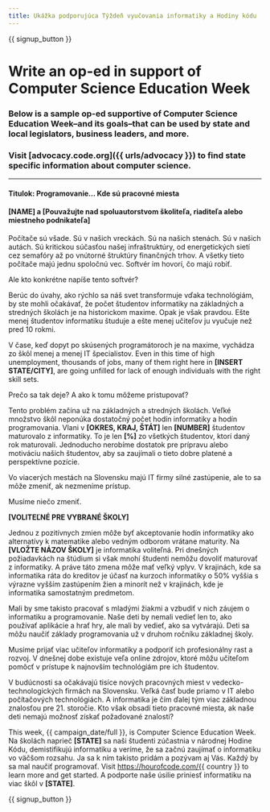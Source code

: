 ```yaml
---
title: Ukážka podporujúca Týždeň vyučovania informatiky a Hodiny kódu
---
```


{{ signup_button }}

# Write an op-ed in support of Computer Science Education Week

### Below is a sample op-ed supportive of Computer Science Education Week–and its goals–that can be used by state and local legislators, business leaders, and more.

### Visit [advocacy.code.org]({{ urls/advocacy }}) to find state specific information about computer science.

* * *

#### Titulok: Programovanie… Kde sú pracovné miesta

#### [NAME] a [Pouvažujte nad spoluautorstvom školiteľa, riaditeľa alebo miestneho podnikateľa]

Počítače sú všade. Sú v našich vreckách. Sú na našich stenách. Sú v našich autách. Sú kritickou súčasťou našej infraštruktúry, od energetických sietí cez semafóry až po vnútorné štruktúry finančných trhov. A všetky tieto počítače majú jednu spoločnú vec. Softvér im hovorí, čo majú robiť.

Ale kto konkrétne napíše tento softvér?

Berúc do úvahy, ako rýchlo sa náš svet transformuje vďaka technológiám, by ste mohli očakávať, že počet študentov informatiky na základných a stredných školách je na historickom maxime. Opak je však pravdou. Ešte menej študentov informatiku študuje a ešte menej učiteľov ju vyučuje než pred 10 rokmi.

V čase, keď dopyt po skúsených programátoroch je na maxime, vychádza zo škôl menej a menej IT špecialistov. Even in this time of high unemployment, thousands of jobs, many of them right here in **[INSERT STATE/CITY]**, are going unfilled for lack of enough individuals with the right skill sets.

Prečo sa tak deje? A ako k tomu môžeme pristupovať?

Tento problém začína už na základných a stredných školách. Veľké množstvo škôl neponúka dostatočný počet hodín informatiky a hodín programovania. Vlani v **[OKRES, KRAJ, ŠTÁT]** len **[NUMBER]** študentov maturovalo z informatiky. To je len **[%]** zo všetkých študentov, ktorí daný rok maturovali. Jednoducho nerobíme dostatok pre prípravu alebo motiváciu našich študentov, aby sa zaujímali o tieto dobre platené a perspektívne pozície.

Vo viacerých mestách na Slovensku majú IT firmy silné zastúpenie, ale to sa môže zmeniť, ak nezmeníme prístup.

Musíme niečo zmeniť.

**[VOLITEĽNÉ PRE VYBRANÉ ŠKOLY]**

Jednou z pozitívnych zmien môže byť akceptovanie hodín informatiky ako alternatívy k matematike alebo vedným odborom vrátane maturity. Na **[VLOŽTE NÁZOV ŠKOLY]** je informatika voliteľná. Pri dnešných požiadavkách na štúdium si však mnohí študenti nemôžu dovoliť maturovať z informatiky. A práve táto zmena môže mať veľký vplyv. V krajinách, kde sa informatika ráta do kreditov je účasť na kurzoch informatiky o 50% vyššia s výrazne vyšším zastúpením žien a minorít než v krajinách, kde je informatika samostatným predmetom.

Mali by sme takisto pracovať s mladými žiakmi a vzbudiť v nich záujem o informatiku a programovanie. Naše deti by nemali vedieť len to, ako používať aplikácie a hrať hry, ale mali by vedieť, ako sa vytvárajú. Deti sa môžu naučiť základy programovania už v druhom ročníku základnej školy.

Musíme prijať viac učiteľov informatiky a podporiť ich profesionálny rast a rozvoj. V dnešnej dobe existuje veľa online zdrojov, ktoré môžu učiteľom pomôcť v prístupe k najnovším technológiám pre ich študentov.

V budúcnosti sa očakávajú tisíce nových pracovných miest v vedecko-technologických firmách na Slovensku. Veľká časť bude priamo v IT alebo počítačových technológiách. A informatika je čím ďalej tým viac základnou znalosťou pre 21. storočie. Kto však obsadí tieto pracovné miesta, ak naše deti nemajú možnosť získať požadované znalosti?

This week, {{ campaign_date/full }}, is Computer Science Education Week. Na školách naprieč **[STATE]** sa naši študenti zúčastnia v národnej Hodine Kódu, demistifikujú informatiku a veríme, že sa začnú zaujímať o informatiku vo väčšom rozsahu. Ja sa k ním takisto pridám a pozývam aj Vás. Každý by sa mal naučiť programovať. Visit https://hourofcode.com/{{ country }} to learn more and get started. A podporte naše úsilie priniesť informatiku na viac škôl v **[STATE]**.

{{ signup_button }}